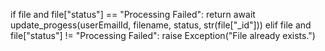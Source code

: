 if file and file["status"] == "Processing Failed":
            return await update_progess(userEmailId, filename, status, str(file["_id"]))
        elif file and file["status"] != "Processing Failed":
            raise Exception("File already exists.")
